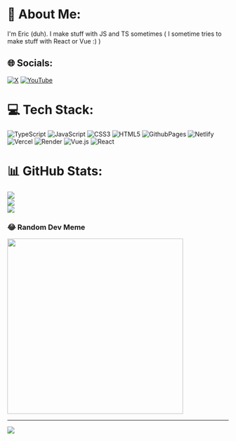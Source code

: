 # 💫 About Me:
I'm Eric (duh). I make stuff with JS and TS sometimes ( I sometime tries to make stuff with React or Vue :) )


## 🌐 Socials:
[![X](https://img.shields.io/badge/X-black.svg?logo=X&logoColor=white)](https://x.com/@Ericbruh12469) [![YouTube](https://img.shields.io/badge/YouTube-%23FF0000.svg?logo=YouTube&logoColor=white)](https://youtube.com/@Ericbruhwhywhyhy) 

# 💻 Tech Stack:
![TypeScript](https://img.shields.io/badge/typescript-%23007ACC.svg?style=flat&logo=typescript&logoColor=white) ![JavaScript](https://img.shields.io/badge/javascript-%23323330.svg?style=flat&logo=javascript&logoColor=%23F7DF1E) ![CSS3](https://img.shields.io/badge/css3-%231572B6.svg?style=flat&logo=css3&logoColor=white) ![HTML5](https://img.shields.io/badge/html5-%23E34F26.svg?style=flat&logo=html5&logoColor=white) ![GithubPages](https://img.shields.io/badge/github%20pages-121013?style=flat&logo=github&logoColor=white) ![Netlify](https://img.shields.io/badge/netlify-%23000000.svg?style=flat&logo=netlify&logoColor=#00C7B7) ![Vercel](https://img.shields.io/badge/vercel-%23000000.svg?style=flat&logo=vercel&logoColor=white) ![Render](https://img.shields.io/badge/Render-%46E3B7.svg?style=flat&logo=render&logoColor=white) ![Vue.js](https://img.shields.io/badge/vue.js-%2335495e.svg?style=flat&logo=vuedotjs&logoColor=%234FC08D) ![React](https://img.shields.io/badge/react-%2320232a.svg?style=flat&logo=react&logoColor=%2361DAFB)
# 📊 GitHub Stats:
![](https://github-readme-stats.vercel.app/api?username=Ericbruhwhywhyhy&theme=dark&hide_border=true&include_all_commits=true&count_private=true)<br/>
![](https://github-readme-streak-stats.herokuapp.com/?user=Ericbruhwhywhyhy&theme=dark&hide_border=true)<br/>
![](https://github-readme-stats.vercel.app/api/top-langs/?username=Ericbruhwhywhyhy&theme=dark&hide_border=true&include_all_commits=true&count_private=true&layout=compact)

### 😂 Random Dev Meme
<img src='https://memer-new.vercel.app/' style="height: 400px;"/>

---
[![](https://visitcount.itsvg.in/api?id=Ericbruhwhywhyhy&icon=0&color=0)](https://visitcount.itsvg.in)

<!-- Proudly created with GPRM ( https://gprm.itsvg.in ) -->

